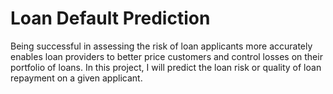# Loan Default Prediction

Being successful in assessing the risk of loan applicants more accurately enables loan providers to better price customers and control losses on their portfolio of loans. In this project, I will predict the loan risk or quality of loan repayment on a given applicant.
